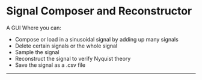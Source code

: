 # Signal Composer and Reconstructor
A GUI Where you can: 
<ul>
<li>Compose or load in a sinusoidal signal by adding up many signals</li>
  <li>Delete certain signals or the whole signal </li>
  <li>Sample the signal</li>
  <li>Reconstruct the signal to verify Nyquist theory</li>
  <li>Save the signal as a .csv file</li>
  </ul>
  <hr class="rounded">
  <img src=https://user-images.githubusercontent.com/61319952/169114513-c3265339-c103-41f8-8c63-13633b03cd99.gif class="img-responsive" alt=""> </div>

